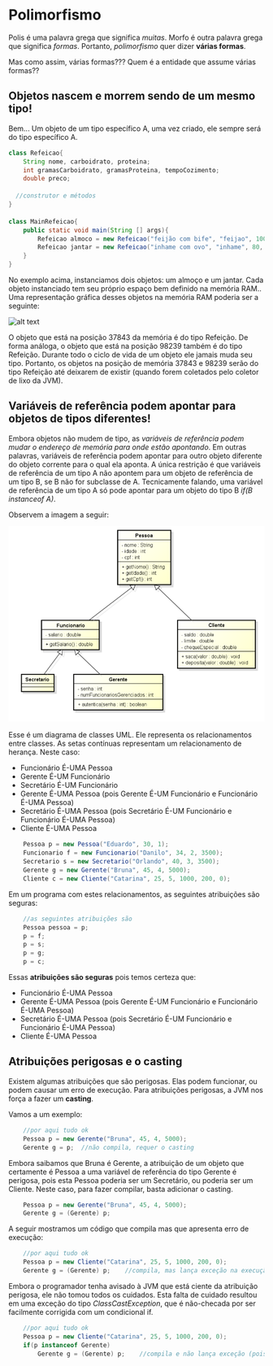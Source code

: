 # Polimorfismo

Polis é uma palavra grega que significa *muitas*.
Morfo é outra palavra grega que significa *formas*.
Portanto, *polimorfismo* quer dizer **várias formas**.

Mas como assim, várias formas???
Quem é a entidade que assume várias formas??

## Objetos nascem e morrem sendo de um mesmo tipo!

Bem... Um objeto de um tipo específico A, uma vez criado, ele sempre será do tipo específico A.

```java
class Refeicao{
	String nome, carboidrato, proteina;
	int gramasCarboidrato, gramasProteina, tempoCozimento;
	double preco; 
	
  //construtor e métodos
}

class MainRefeicao{
	public static void main(String [] args){
		Refeicao almoco = new Refeicao("feijão com bife", "feijao", 100, "bife", 80, 30, 10);
		Refeicao jantar = new Refeicao("inhame com ovo", "inhame", 80, "ovo", 40, 15, 7);
	}
}
```

No exemplo acima, instanciamos dois objetos: um almoço e um jantar.
Cada objeto instanciado tem seu próprio espaço bem definido na memória RAM..
Uma representação gráfica desses objetos na memória RAM poderia ser a seguinte:

![alt text](imgs/variaveis-instancia.png)

O objeto que está na posição 37843 da memória é do tipo Refeição.
De forma análoga, o objeto que está na posição 98239 também é do tipo Refeição.
Durante todo o ciclo de vida de um objeto ele jamais muda seu tipo.
Portanto, os objetos na posição de memória 37843 e 98239 serão do tipo Refeição até deixarem de existir (quando forem coletados pelo coletor de lixo da JVM).

## Variáveis de referência podem apontar para objetos de tipos diferentes! 

Embora objetos não mudem de tipo, as *variáveis de referência podem mudar o endereço de memória para onde estão apontando*.
Em outras palavras, variáveis de referência podem apontar para outro objeto diferente do objeto corrente para o qual ela aponta.
A única restrição é que variáveis de referência de um tipo A não apontem para um objeto de referência de um tipo B, se B não for subclasse de A.
Tecnicamente falando, uma variável de referência de um tipo A só pode apontar para um objeto do tipo B *if(B instanceof A)*.

Observem a imagem a seguir:

![alt text](imgs/heranca.png)

Esse é um diagrama de classes UML.
Ele representa os relacionamentos entre classes.
As setas contínuas representam um relacionamento de herança.
Neste caso:
 - Funcionário É-UMA Pessoa
 - Gerente É-UM Funcionário
 - Secretário É-UM Funcionário
 - Gerente É-UMA Pessoa (pois Gerente É-UM Funcionário e Funcionário É-UMA Pessoa) 
 - Secretário É-UMA Pessoa (pois Secretário É-UM Funcionário e Funcionário É-UMA Pessoa)
 - Cliente É-UMA Pessoa 


```java
	Pessoa p = new Pessoa("Eduardo", 30, 1);
	Funcionario f = new Funcionario("Danilo", 34, 2, 3500);
	Secretario s = new Secretario("Orlando", 40, 3, 3500);
	Gerente g = new Gerente("Bruna", 45, 4, 5000);
	Cliente c = new Cliente("Catarina", 25, 5, 1000, 200, 0);
```

Em um programa com estes relacionamentos, as seguintes atribuições são seguras:

```java	
	//as seguintes atribuições são
	Pessoa pessoa = p;
	p = f;
	p = s;
	p = g;
	p = c;
```

Essas **atribuições são seguras** pois temos certeza que:
- Funcionário É-UMA Pessoa
- Gerente É-UMA Pessoa (pois Gerente É-UM Funcionário e Funcionário É-UMA Pessoa) 
- Secretário É-UMA Pessoa (pois Secretário É-UM Funcionário e Funcionário É-UMA Pessoa)
- Cliente É-UMA Pessoa 

## Atribuições perigosas e o casting

Existem algumas atribuições que são perigosas.
Elas podem funcionar, ou podem causar um erro de execução.
Para atribuições perigosas, a JVM nos força a fazer um **casting**.

Vamos a um exemplo:

```java
	//por aqui tudo ok
	Pessoa p = new Gerente("Bruna", 45, 4, 5000);
	Gerente g = p;	//não compila, requer o casting
```

Embora saibamos que Bruna é Gerente, a atribuição de um objeto que certamente é Pessoa a uma variável de referência do tipo Gerente é perigosa, pois esta Pessoa poderia ser um Secretário, ou poderia ser um Cliente.
Neste caso, para fazer compilar, basta adicionar o casting.

```java
	Pessoa p = new Gerente("Bruna", 45, 4, 5000);
	Gerente g = (Gerente) p;	
```

A seguir mostramos um código que compila mas que apresenta erro de execução:

```java
	//por aqui tudo ok
	Pessoa p = new Cliente("Catarina", 25, 5, 1000, 200, 0);
	Gerente g = (Gerente) p;	//compila, mas lança exceção na execução	
```

Embora o programador tenha avisado à JVM que está ciente da atribuição perigosa, ele não tomou todos os cuidados.
Esta falta de cuidado resultou em uma exceção do tipo *ClassCastException*, que é não-checada por ser facilmente corrigida com um condicional if.

```java
	//por aqui tudo ok
	Pessoa p = new Cliente("Catarina", 25, 5, 1000, 200, 0);
	if(p instanceof Gerente)
		Gerente g = (Gerente) p;	//compila e não lança exceção (pois nao entra no if)
```
